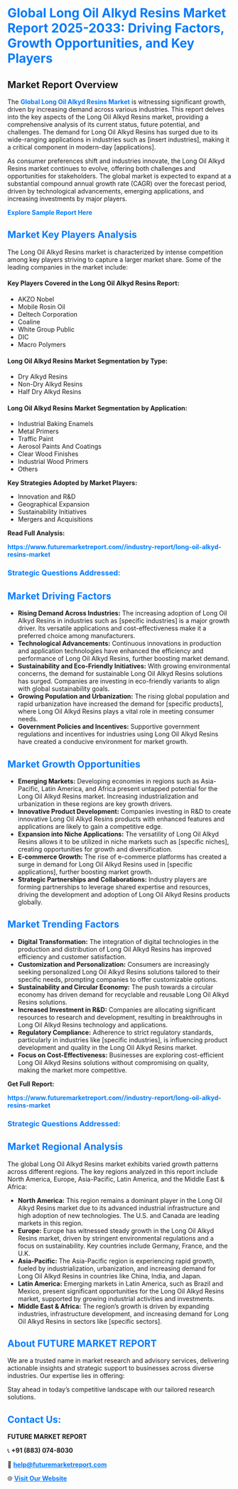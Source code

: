 <h1 style="color: #007BFF;">Global Long Oil Alkyd Resins Market Report 2025-2033: Driving Factors, Growth Opportunities, and Key Players</h1>

<section id="overview">
<h2>Market Report Overview</h2>
<p>The <a href="https://www.futuremarketreport.com//industry-report/long-oil-alkyd-resins-market" style="color: #007BFF; text-decoration: none;"><strong>Global Long Oil Alkyd Resins Market</strong></a> is witnessing significant growth, driven by increasing demand across various industries. This report delves into the key aspects of the Long Oil Alkyd Resins market, providing a comprehensive analysis of its current status, future potential, and challenges. The demand for Long Oil Alkyd Resins has surged due to its wide-ranging applications in industries such as [insert industries], making it a critical component in modern-day [applications].</p>
<p>As consumer preferences shift and industries innovate, the Long Oil Alkyd Resins market continues to evolve, offering both challenges and opportunities for stakeholders. The global market is expected to expand at a substantial compound annual growth rate (CAGR) over the forecast period, driven by technological advancements, emerging applications, and increasing investments by major players.</p>
</section>

<section id="overview">
<p><a href="https://www.futuremarketreport.com//request-sample/reportId=50512" style="color: #007BFF; text-decoration: none;"><strong>Explore Sample Report Here</strong></a></p>
</section>

<section id="key-players">
<h2 style="color: #007BFF;">Market Key Players Analysis</h2>
<p>The Long Oil Alkyd Resins market is characterized by intense competition among key players striving to capture a larger market share. Some of the leading companies in the market include:</p>
<h4>Key Players Covered in the Long Oil Alkyd Resins Report:</h4>
<ul><li>AKZO Nobel</li><li>Mobile Rosin Oil</li><li>Deltech Corporation</li><li>Coaline</li><li>White Group Public</li><li>DIC</li><li>Macro Polymers</li></ul>
<h4>Long Oil Alkyd Resins Market Segmentation by Type:</h4>
<ul><li>Dry Alkyd Resins</li><li>Non-Dry Alkyd Resins</li><li>Half Dry Alkyd Resins</li></ul>

<h4>Long Oil Alkyd Resins Market Segmentation by Application:</h4>
<ul><li>Industrial Baking Enamels</li><li>Metal Primers</li><li>Traffic Paint</li><li>Aerosol Paints And Coatings</li><li>Clear Wood Finishes</li><li>Industrial Wood Primers</li><li>Others</li></ul>
<p><strong>Key Strategies Adopted by Market Players:</strong></p>
<ul>
<li>Innovation and R&D</li>
<li>Geographical Expansion</li>
<li>Sustainability Initiatives</li>
<li>Mergers and Acquisitions</li>
</ul>
</section>

<section>
<p><strong>Read Full Analysis: </strong></p><a href="https://www.futuremarketreport.com//industry-report/long-oil-alkyd-resins-market" style="color: #007BFF; text-decoration: none;"><strong>https://www.futuremarketreport.com//industry-report/long-oil-alkyd-resins-market</strong></a>
<h3 style="color: #007BFF;">Strategic Questions Addressed:</h3>
</section>

<section id="driving-factors">
<h2 style="color: #007BFF;">Market Driving Factors</h2>
<ul>
<li><strong>Rising Demand Across Industries:</strong> The increasing adoption of Long Oil Alkyd Resins in industries such as [specific industries] is a major growth driver. Its versatile applications and cost-effectiveness make it a preferred choice among manufacturers.</li>
<li><strong>Technological Advancements:</strong> Continuous innovations in production and application technologies have enhanced the efficiency and performance of Long Oil Alkyd Resins, further boosting market demand.</li>
<li><strong>Sustainability and Eco-Friendly Initiatives:</strong> With growing environmental concerns, the demand for sustainable Long Oil Alkyd Resins solutions has surged. Companies are investing in eco-friendly variants to align with global sustainability goals.</li>
<li><strong>Growing Population and Urbanization:</strong> The rising global population and rapid urbanization have increased the demand for [specific products], where Long Oil Alkyd Resins plays a vital role in meeting consumer needs.</li>
<li><strong>Government Policies and Incentives:</strong> Supportive government regulations and incentives for industries using Long Oil Alkyd Resins have created a conducive environment for market growth.</li>
</ul>
</section>

<section id="growth-opportunities">
<h2 style="color: #007BFF;">Market Growth Opportunities</h2>
<ul>
<li><strong>Emerging Markets:</strong> Developing economies in regions such as Asia-Pacific, Latin America, and Africa present untapped potential for the Long Oil Alkyd Resins market. Increasing industrialization and urbanization in these regions are key growth drivers.</li>
<li><strong>Innovative Product Development:</strong> Companies investing in R&D to create innovative Long Oil Alkyd Resins products with enhanced features and applications are likely to gain a competitive edge.</li>
<li><strong>Expansion into Niche Applications:</strong> The versatility of Long Oil Alkyd Resins allows it to be utilized in niche markets such as [specific niches], creating opportunities for growth and diversification.</li>
<li><strong>E-commerce Growth:</strong> The rise of e-commerce platforms has created a surge in demand for Long Oil Alkyd Resins used in [specific applications], further boosting market growth.</li>
<li><strong>Strategic Partnerships and Collaborations:</strong> Industry players are forming partnerships to leverage shared expertise and resources, driving the development and adoption of Long Oil Alkyd Resins products globally.</li>
</ul>
</section>

<section id="trending-factors">
<h2 style="color: #007BFF;">Market Trending Factors</h2>
<ul>
<li><strong>Digital Transformation:</strong> The integration of digital technologies in the production and distribution of Long Oil Alkyd Resins has improved efficiency and customer satisfaction.</li>
<li><strong>Customization and Personalization:</strong> Consumers are increasingly seeking personalized Long Oil Alkyd Resins solutions tailored to their specific needs, prompting companies to offer customizable options.</li>
<li><strong>Sustainability and Circular Economy:</strong> The push towards a circular economy has driven demand for recyclable and reusable Long Oil Alkyd Resins solutions.</li>
<li><strong>Increased Investment in R&D:</strong> Companies are allocating significant resources to research and development, resulting in breakthroughs in Long Oil Alkyd Resins technology and applications.</li>
<li><strong>Regulatory Compliance:</strong> Adherence to strict regulatory standards, particularly in industries like [specific industries], is influencing product development and quality in the Long Oil Alkyd Resins market.</li>
<li><strong>Focus on Cost-Effectiveness:</strong> Businesses are exploring cost-efficient Long Oil Alkyd Resins solutions without compromising on quality, making the market more competitive.</li>
</ul>
</section>

<section>
<p><strong>Get Full Report: </strong></p><a href="https://www.futuremarketreport.com//industry-report/long-oil-alkyd-resins-market" style="color: #007BFF; text-decoration: none;"><strong>https://www.futuremarketreport.com//industry-report/long-oil-alkyd-resins-market</strong></a>
<h3 style="color: #007BFF;">Strategic Questions Addressed:</h3>
</section>


<section id="regional-analysis">
<h2 style="color: #007BFF;">Market Regional Analysis</h2>
<p>The global Long Oil Alkyd Resins market exhibits varied growth patterns across different regions. The key regions analyzed in this report include North America, Europe, Asia-Pacific, Latin America, and the Middle East & Africa:</p>
<ul>
<li><strong>North America:</strong> This region remains a dominant player in the Long Oil Alkyd Resins market due to its advanced industrial infrastructure and high adoption of new technologies. The U.S. and Canada are leading markets in this region.</li>
<li><strong>Europe:</strong> Europe has witnessed steady growth in the Long Oil Alkyd Resins market, driven by stringent environmental regulations and a focus on sustainability. Key countries include Germany, France, and the U.K.</li>
<li><strong>Asia-Pacific:</strong> The Asia-Pacific region is experiencing rapid growth, fueled by industrialization, urbanization, and increasing demand for Long Oil Alkyd Resins in countries like China, India, and Japan.</li>
<li><strong>Latin America:</strong> Emerging markets in Latin America, such as Brazil and Mexico, present significant opportunities for the Long Oil Alkyd Resins market, supported by growing industrial activities and investments.</li>
<li><strong>Middle East & Africa:</strong> The region’s growth is driven by expanding industries, infrastructure development, and increasing demand for Long Oil Alkyd Resins in sectors like [specific sectors].</li>
</ul>
</section>

<footer>
<h2 style="color: #007BFF;">About FUTURE MARKET REPORT</h2>
<p>We are a trusted name in market research and advisory services, delivering actionable insights and strategic support to businesses across diverse industries. Our expertise lies in offering:</p>

<p>Stay ahead in today’s competitive landscape with our tailored research solutions.</p>

<h2 style="color: #007BFF;">Contact Us:</h2>
<p><strong>FUTURE MARKET REPORT</strong></p>
<p>📞 <strong>+91 (883) 074-8030</strong></p>
<p>📧 <strong><a href="mailto:help@futuremarketreport.com" style="color: #007BFF;">help@futuremarketreport.com</a></strong></p>
<p>🌐 <strong><a href="https://www.futuremarketreport.com/" style="color: #007BFF;">Visit Our Website</a></strong></p>
</footer>